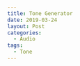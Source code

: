 ```yaml
---
title: Tone Generator
date: 2019-03-24
layout: Post
categories:
  - Audio
tags:
  - Tone
---
```


<!-- more -->

<code-audio-tone />
